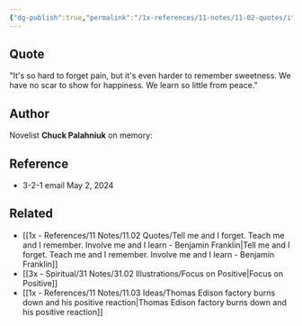 ```yaml
---
{"dg-publish":true,"permalink":"/1x-references/11-notes/11-02-quotes/it-s-so-hard-to-forget-pain-but-it-s-even-harder-to-remember-sweetness-we-have-no-scar-to-show-for-happiness-we-learn-so-little-from-peace-chuck-palahniuk/","title":"It's so hard to forget pain, but it's even harder to remember sweetness. We have no scar to show for happiness. We learn so little from peace - Chuck Palahniuk","created":"2024-05-03T20:11:33.560+03:00","updated":"2024-05-03T20:13:13.041+03:00"}
---
```



## Quote
"It's so hard to forget pain, but it's even harder to remember sweetness. We have no scar to show for happiness. We learn so little from peace."

## Author
Novelist **Chuck Palahniuk** on memory:

## Reference
- 3-2-1 email May 2, 2024

## Related
- [[1x - References/11 Notes/11.02 Quotes/Tell me and I forget. Teach me and I remember. Involve me and I learn - Benjamin Franklin\|Tell me and I forget. Teach me and I remember. Involve me and I learn - Benjamin Franklin]]
- [[3x - Spiritual/31 Notes/31.02 Illustrations/Focus on Positive\|Focus on Positive]]
- [[1x - References/11 Notes/11.03 Ideas/Thomas Edison factory burns down and his positive reaction\|Thomas Edison factory burns down and his positive reaction]]